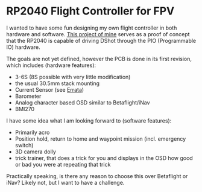 # RP2040 Flight Controller for FPV

I wanted to have some fun designing my own flight controller in both hardware and software. [This project of mine](https://github.com/bastian2001/Hardware-DShot-on-RP2040) serves as a proof of concept that the RP2040 is capable of driving DShot through the PIO (Programmable IO) hardware.

The goals are not yet defined, however the PCB is done in its first revision, which includes (hardware features):
- 3-6S (8S possible with very little modification)
- the usual 30.5mm stack mounting
- Current Sensor (see [Errata](./PCB/Errata.md))
- Barometer
- Analog character based OSD similar to Betaflight/iNav
- BMI270

I have some idea what I am looking forward to (software features):
- Primarily acro
- Position hold, return to home and waypoint mission (incl. emergency switch)
- 3D camera dolly
- trick trainer, that does a trick for you and displays in the OSD how good or bad you were at repeating that trick

Practically speaking, is there any reason to choose this over Betaflight or iNav? Likely not, but I want to have a challenge.
